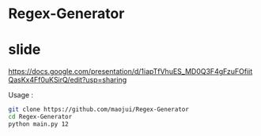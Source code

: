# Regex-Generator

# slide

https://docs.google.com/presentation/d/1iapTfVhuES_MD0Q3F4gFzuFOfiitQasKx4Ff0uKSirQ/edit?usp=sharing

Usage : 

```bash
git clone https://github.com/maojui/Regex-Generator
cd Regex-Generator
python main.py 12
```
